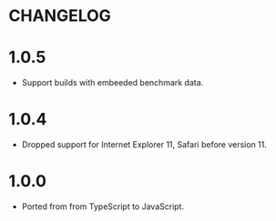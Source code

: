 # CHANGELOG

# 1.0.5

- Support builds with embeeded benchmark data.

# 1.0.4

- Dropped support for Internet Explorer 11, Safari before version 11.

# 1.0.0

- Ported from from TypeScript to JavaScript.
